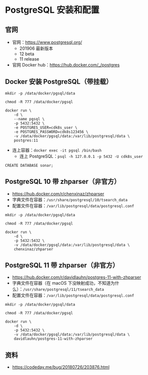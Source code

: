 # PostgreSQL 安装和配置


## 官网

- 官网：<https://www.postgresql.org/>
    - 201906 最新版本
    - 12 beta
    - 11 release
- 官网 Docker hub：<https://hub.docker.com/_/postgres>


## Docker 安装 PostgreSQL（带挂载）

```
mkdir -p /data/docker/pgsql/data

chmod -R 777 /data/docker/pgsql

docker run \
	-d \
	--name pgsql \
	-p 5432:5432 \
	-e POSTGRES_USER=cdk8s_user \
	-e POSTGRES_PASSWORD=cdk8s123456 \
	-v /data/docker/pgsql/data:/var/lib/postgresql/data \
	postgres:11
```

- 连上容器：`docker exec -it pgsql /bin/bash`
	- 连上 PostgreSQL：`psql -h 127.0.0.1 -p 5432 -U cdk8s_user`


```
CREATE DATABASE sonar;
```

## PostgreSQL 10 带 zhparser（非官方）

- <https://hub.docker.com/r/chenxinaz/zhparser>
- 字典文件在容器：`/usr/share/postgresql/10/tsearch_data`
- 配置文件在容器：`/var/lib/postgresql/data/postgresql.conf`

```
mkdir -p /data/docker/pgsql/data

chmod -R 777 /data/docker/pgsql

docker run \
	-d \
	-p 5432:5432 \
	-v /data/docker/pgsql/data:/var/lib/postgresql/data \
	chenxinaz/zhparser
```

## PostgreSQL 11 带 zhparser（非官方）

- <https://hub.docker.com/r/davidlauhn/postgres-11-with-zhparser>
- 字典文件在容器（在 macOS 下没映射成功，不知道为什么）：`/usr/share/postgresql/11/tsearch_data`
- 配置文件在容器：`/var/lib/postgresql/data/postgresql.conf`

```
mkdir -p /data/docker/pgsql/data

chmod -R 777 /data/docker/pgsql

docker run \
	-d \
	-p 5432:5432 \
	-v /data/docker/pgsql/data:/var/lib/postgresql/data \
	davidlauhn/postgres-11-with-zhparser
```



## 资料

- <https://codeday.me/bug/20180726/203876.html>
